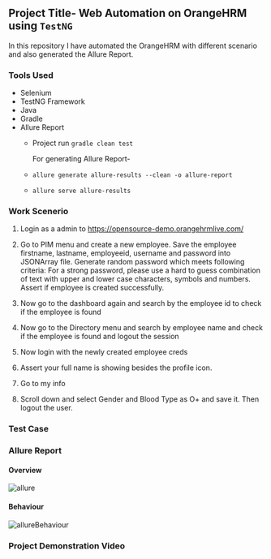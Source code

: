 ## Project Title- Web Automation on OrangeHRM using ``` TestNG ```
In this repository I have automated the OrangeHRM with different scenario and also generated the Allure Report.

### Tools Used
- Selenium
- TestNG Framework
- Java
- Gradle
- Allure Report
    - Project run ```gradle clean test```

      For generating Allure Report-
    - ```allure generate allure-results --clean -o allure-report```
    - ```allure serve allure-results```
### Work Scenerio
1. Login as a admin to https://opensource-demo.orangehrmlive.com/
2. Go to PIM menu and create a new employee. Save the employee firstname, lastname, employeeid, username and password into JSONArray file. Generate random password which meets following criteria:
For a strong password, please use a hard to guess combination of text with upper and lower case characters, symbols and numbers. Assert if employee is created successfully.

3. Now go to the dashboard again and search by the employee id to check if the employee is found
4. Now go to the Directory menu and search by employee name and check if the employee is found and logout the session
5. Now login with the newly created employee creds
6. Assert your full name is showing besides the profile icon.
7. Go to my info
8. Scroll down and select Gender and Blood Type as O+ and save it. Then logout the user.

### Test Case

### Allure Report
#### Overview 
![allure](https://github.com/user-attachments/assets/76710e5f-18ba-46ac-854f-a58780ba518a)

#### Behaviour 
![allureBehaviour](https://github.com/user-attachments/assets/1a9feabc-d2a8-43f1-b5bf-6b6796ce228e)

### Project Demonstration Video
